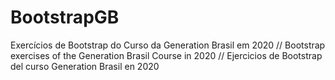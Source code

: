 # BootstrapGB
Exercícios de Bootstrap do Curso da Generation Brasil em 2020 // Bootstrap exercises of the Generation Brasil Course in 2020 // Ejercicios de Bootstrap del curso Generation Brasil en 2020
